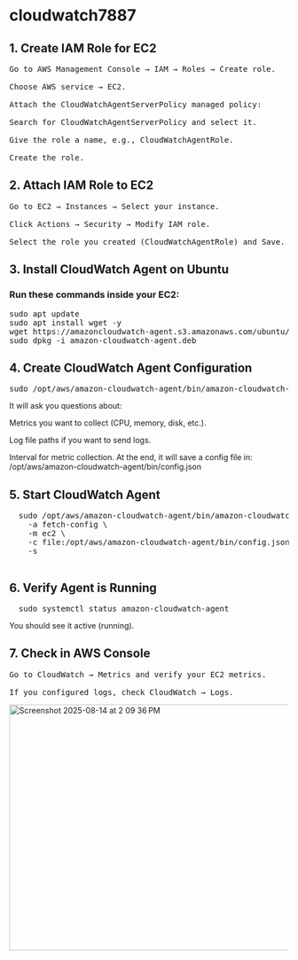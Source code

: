 # cloudwatch7887
## 1. Create IAM Role for EC2
<pre>
Go to AWS Management Console → IAM → Roles → Create role.

Choose AWS service → EC2.

Attach the CloudWatchAgentServerPolicy managed policy:

Search for CloudWatchAgentServerPolicy and select it.

Give the role a name, e.g., CloudWatchAgentRole.

Create the role.
</pre>

## 2. Attach IAM Role to EC2
<pre>
Go to EC2 → Instances → Select your instance.

Click Actions → Security → Modify IAM role.

Select the role you created (CloudWatchAgentRole) and Save.
</pre>

## 3. Install CloudWatch Agent on Ubuntu
### Run these commands inside your EC2:
<pre>
sudo apt update
sudo apt install wget -y
wget https://amazoncloudwatch-agent.s3.amazonaws.com/ubuntu/amd64/latest/amazon-cloudwatch-agent.deb
sudo dpkg -i amazon-cloudwatch-agent.deb
</pre>





## 4. Create CloudWatch Agent Configuration
<pre>
sudo /opt/aws/amazon-cloudwatch-agent/bin/amazon-cloudwatch-agent-config-wizard
</pre>
<P>
It will ask you questions about:

Metrics you want to collect (CPU, memory, disk, etc.).

Log file paths if you want to send logs.

Interval for metric collection.
At the end, it will save a config file in:
/opt/aws/amazon-cloudwatch-agent/bin/config.json

</P>

## 5. Start CloudWatch Agent
<pre>
  sudo /opt/aws/amazon-cloudwatch-agent/bin/amazon-cloudwatch-agent-ctl \
    -a fetch-config \
    -m ec2 \
    -c file:/opt/aws/amazon-cloudwatch-agent/bin/config.json \
    -s

</pre>
## 6. Verify Agent is Running
<pre>
  sudo systemctl status amazon-cloudwatch-agent
</pre>
<p>You should see it active (running).</p>

## 7. Check in AWS Console
<pre>
Go to CloudWatch → Metrics and verify your EC2 metrics.

If you configured logs, check CloudWatch → Logs.
</pre>

<img width="1066" height="444" alt="Screenshot 2025-08-14 at 2 09 36 PM" src="https://github.com/user-attachments/assets/2f1e3ca1-ad5a-4db8-8219-45839a8c7a45" />
